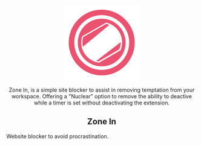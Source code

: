 
<p align="center"><img src="https://github.com/Kcorb0/ZoneIn-SiteBlocker/blob/master/images/icon.png?raw=true" width="200" height="200" /><p/>

<p align="center">Zone In, is a simple site blocker to assist in removing temptation from your workspace. Offering a "Nuclear" option to remove the ability to deactive while a timer is set without deactivating the extension.<p/>

<h2 align="center">Zone In</h2>
Website blocker to avoid procrastination.